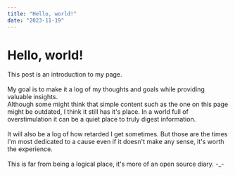 ```yaml
---
title: "Hello, world!"
date: "2023-11-19"
---
```


# Hello, world!

This post is an introduction to my page.
<br>
<br>
My goal is to make it a log of my thoughts and goals while providing valuable insights.
<br>
Although some might think that simple content such as the one on this page might be outdated, I think it still has it's place. In a world full of overstimulation it can be a quiet place to truly digest information.
<br>
<br>
It will also be a log of how retarded I get sometimes. But those are the times I'm most dedicated to a cause even if it doesn't make any sense, it's worth the experience.
<br>
<br>
This is far from being a logical place, it's more of an open source diary. -_-
